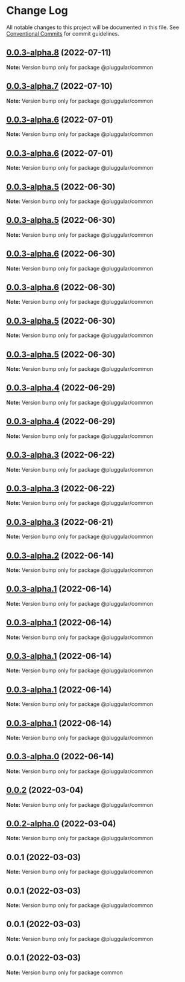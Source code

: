 # Change Log

All notable changes to this project will be documented in this file.
See [Conventional Commits](https://conventionalcommits.org) for commit guidelines.

## [0.0.3-alpha.8](https://github.com/2121tech/pluggular/compare/@pluggular/common@0.0.3-alpha.7...@pluggular/common@0.0.3-alpha.8) (2022-07-11)

**Note:** Version bump only for package @pluggular/common





## [0.0.3-alpha.7](https://github.com/2121tech/pluggular/compare/@pluggular/common@0.0.3-alpha.6...@pluggular/common@0.0.3-alpha.7) (2022-07-10)

**Note:** Version bump only for package @pluggular/common





## [0.0.3-alpha.6](https://github.com/2121tech/pluggular/compare/@pluggular/common@0.0.3-alpha.5...@pluggular/common@0.0.3-alpha.6) (2022-07-01)

**Note:** Version bump only for package @pluggular/common





## [0.0.3-alpha.6](https://github.com/2121tech/pluggular/compare/@pluggular/common@0.0.3-alpha.5...@pluggular/common@0.0.3-alpha.6) (2022-07-01)

**Note:** Version bump only for package @pluggular/common





## [0.0.3-alpha.5](https://github.com/2121tech/pluggular/compare/@pluggular/common@0.0.3-alpha.4...@pluggular/common@0.0.3-alpha.5) (2022-06-30)

**Note:** Version bump only for package @pluggular/common





## [0.0.3-alpha.5](https://github.com/2121tech/pluggular/compare/@pluggular/common@0.0.3-alpha.4...@pluggular/common@0.0.3-alpha.5) (2022-06-30)

**Note:** Version bump only for package @pluggular/common





## [0.0.3-alpha.6](https://github.com/2121tech/pluggular/compare/@pluggular/common@0.0.3-alpha.6...@pluggular/common@0.0.3-alpha.6) (2022-06-30)

**Note:** Version bump only for package @pluggular/common





## [0.0.3-alpha.6](https://github.com/2121tech/pluggular/compare/@pluggular/common@0.0.3-alpha.5...@pluggular/common@0.0.3-alpha.6) (2022-06-30)

**Note:** Version bump only for package @pluggular/common





## [0.0.3-alpha.5](https://github.com/2121tech/pluggular/compare/@pluggular/common@0.0.3-alpha.4...@pluggular/common@0.0.3-alpha.5) (2022-06-30)

**Note:** Version bump only for package @pluggular/common





## [0.0.3-alpha.5](https://github.com/2121tech/pluggular/compare/@pluggular/common@0.0.3-alpha.4...@pluggular/common@0.0.3-alpha.5) (2022-06-30)

**Note:** Version bump only for package @pluggular/common





## [0.0.3-alpha.4](https://github.com/2121tech/pluggular/compare/@pluggular/common@0.0.3-alpha.3...@pluggular/common@0.0.3-alpha.4) (2022-06-29)

**Note:** Version bump only for package @pluggular/common





## [0.0.3-alpha.4](https://github.com/2121tech/pluggular/compare/@pluggular/common@0.0.3-alpha.3...@pluggular/common@0.0.3-alpha.4) (2022-06-29)

**Note:** Version bump only for package @pluggular/common





## [0.0.3-alpha.3](https://github.com/2121tech/pluggular/compare/@pluggular/common@0.0.3-alpha.2...@pluggular/common@0.0.3-alpha.3) (2022-06-22)

**Note:** Version bump only for package @pluggular/common





## [0.0.3-alpha.3](https://github.com/2121tech/pluggular/compare/@pluggular/common@0.0.3-alpha.3...@pluggular/common@0.0.3-alpha.3) (2022-06-22)

**Note:** Version bump only for package @pluggular/common





## [0.0.3-alpha.3](https://github.com/2121tech/pluggular/compare/@pluggular/common@0.0.3-alpha.2...@pluggular/common@0.0.3-alpha.3) (2022-06-21)

**Note:** Version bump only for package @pluggular/common





## [0.0.3-alpha.2](https://github.com/2121tech/pluggular/compare/@pluggular/common@0.0.3-alpha.1...@pluggular/common@0.0.3-alpha.2) (2022-06-14)

**Note:** Version bump only for package @pluggular/common





## [0.0.3-alpha.1](https://github.com/2121tech/pluggular/compare/@pluggular/common@0.0.3-alpha.0...@pluggular/common@0.0.3-alpha.1) (2022-06-14)

**Note:** Version bump only for package @pluggular/common





## [0.0.3-alpha.1](https://github.com/2121tech/pluggular/compare/@pluggular/common@0.0.3-alpha.0...@pluggular/common@0.0.3-alpha.1) (2022-06-14)

**Note:** Version bump only for package @pluggular/common





## [0.0.3-alpha.1](https://github.com/2121tech/pluggular/compare/@pluggular/common@0.0.3-alpha.1...@pluggular/common@0.0.3-alpha.1) (2022-06-14)

**Note:** Version bump only for package @pluggular/common





## [0.0.3-alpha.1](https://github.com/2121tech/pluggular/compare/@pluggular/common@0.0.3-alpha.1...@pluggular/common@0.0.3-alpha.1) (2022-06-14)

**Note:** Version bump only for package @pluggular/common





## [0.0.3-alpha.1](https://github.com/2121tech/pluggular/compare/@pluggular/common@0.0.3-alpha.0...@pluggular/common@0.0.3-alpha.1) (2022-06-14)

**Note:** Version bump only for package @pluggular/common





## [0.0.3-alpha.0](https://github.com/2121tech/pluggular/compare/@pluggular/common@0.0.2...@pluggular/common@0.0.3-alpha.0) (2022-06-14)

**Note:** Version bump only for package @pluggular/common





## [0.0.2](https://github.com/2121tech/pluggular/compare/@pluggular/common@0.0.2-alpha.0...@pluggular/common@0.0.2) (2022-03-04)

**Note:** Version bump only for package @pluggular/common





## [0.0.2-alpha.0](https://github.com/2121tech/pluggular/compare/@pluggular/common@0.0.1...@pluggular/common@0.0.2-alpha.0) (2022-03-04)

**Note:** Version bump only for package @pluggular/common





## 0.0.1 (2022-03-03)

**Note:** Version bump only for package @pluggular/common





## 0.0.1 (2022-03-03)

**Note:** Version bump only for package @pluggular/common





## 0.0.1 (2022-03-03)

**Note:** Version bump only for package @pluggular/common





## 0.0.1 (2022-03-03)

**Note:** Version bump only for package common
